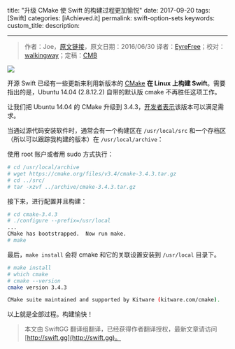 title: "升级 CMake 使 Swift 的构建过程更加愉悦"
date: 2017-09-20
tags: [Swift]
categories: [iAchieved.it]
permalink: swift-option-sets
keywords: 
custom_title: 
description: 

---
> 作者：Joe，[原文链接](http://dev.iachieved.it/iachievedit/upgrading-cmake-for-a-happier-swift-build/)，原文日期：2016/06/30
> 译者：[EyreFree](undefined)；校对：[walkingway](http://chengway.in/)；定稿：[CMB](https://github.com/chenmingbiao)
  







<!--此处开始正文-->

![](/img/articles/swift-option-sets/swift-og-1.png1512890761.873188)

开源 Swift 已经有一些更新来利用新版本的 [CMake](https://cmake.org/) **在 Linux 上构建 Swift**。需要指出的是，Ubuntu 14.04 (2.8.12.2) 自带的默认版 cmake 不再胜任这项工作。

让我们把 Ubuntu 14.04 的 CMake 升级到 3.4.3，[开发者表示](https://lists.swift.org/pipermail/swift-dev/Week-of-Mon-20160627/002299.html)该版本可以满足需求。

当通过源代码安装软件时，通常会有一个构建区在 `/usr/local/src` 和一个存档区（所以可以跟踪我构建的版本）在 `/usr/local/archive`：

使用 root 账户或者用 sudo 方式执行：

```bash
# cd /usr/local/archive
# wget https://cmake.org/files/v3.4/cmake-3.4.3.tar.gz
# cd ../src/
# tar -xzvf ../archive/cmake-3.4.3.tar.gz
```

接下来，进行配置并且构建：

```bash
# cd cmake-3.4.3
# ./configure --prefix=/usr/local
...
CMake has bootstrapped.  Now run make.
# make
```

最后，`make install` 会将 cmake 和它的关联设置安装到 `/usr/local` 目录下。

```bash
# make install
# which cmake
# cmake --version
cmake version 3.4.3

CMake suite maintained and supported by Kitware (kitware.com/cmake).
```

以上就是全部过程。构建愉快！

> 本文由 SwiftGG 翻译组翻译，已经获得作者翻译授权，最新文章请访问 [http://swift.gg](http://swift.gg)。